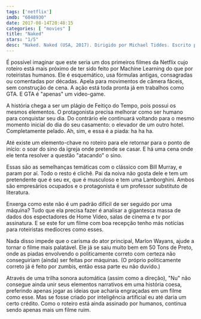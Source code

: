 ```yaml
---
tags: ['netflix']
imdb: "6048930"
date: 2017-08-14T20:48:15
categories: [ "movies" ]
title: "Naked"
stars: "1/5"
desc: "Naked. Naked (USA, 2017). Dirigido por Michael Tiddes. Escrito por Rick Alvarez, Mårten Knutsson, Torkel Knutsson, Cory Koller, Marlon Wayans. Com Marlon Wayans (Rob Anderson), Regina Hall (Megan), Dennis Haysbert (Reginald Swope), J.T. Jackson (Benny), Scott Foley (Cody Favors), Eliza Coupe (Vicky), Brian McKnight (Brian McKnight), Loretta Devine (Carol), Cory Hardrict (Drill)."
---
```

É possível imaginar que este seria um dos primeiros filmes da Netflix cujo roteiro está mais próximo de ter sido feito por Machine Learning do que por roteiristas humanos. Ele é esquemático, usa fórmulas antigas, consagradas ou comentadas por décadas. Apela para movimentos de câmera fáceis, sem construção de cena. A ação está toda pronta já em trabalhos como GTA. E GTA é "apenas" um video-game.

A história chega a ser um plágio de Feitiço do Tempo, pois possui os mesmos elementos. O protagonista precisa melhorar como ser humano para conquistar seu dia. Do contrário ele continuará voltando para o mesmo momento inicial do dia do seu casamento: o elevador de um outro hotel. Completamente pelado. Ah, sim, e essa é a piada: ha ha ha.

Até existe um elemento-chave no roteiro para ele retornar para o ponto de início: o soar do sino da igreja onde pretende se casar. E há uma cena onde ele tenta resolver a questão "atacando" o sino.

Essas são as semelhanças temáticas com o clássico com Bill Murray, e param por aí. Todo o resto é clichê. Pai da noiva não gosta dele e tem um pretendente que é seu ex, que é musculoso e tem uma Lamborghini. Ambos são empresários ocupados e o protagonista é um professor substituto de literatura.

Enxerga como este não é um padrão difícil de ser seguido por uma máquina? Tudo que ela precisa fazer é analisar a gigantesca massa de dados dos espectadores de Home Vídeo, salas de cinema e tv por assinatura. E se este for um filme com boa recepção tenho más notícias para roteiristas medíocres como esses.

Nada disso impede que o carisma do ator principal, Marlon Wayans, ajude a tornar o filme mais palatável. Ele já se saiu muito bem em 50 Tons de Preto, onde as piadas envolvendo o politicamente correto com certeza não conseguiriam (ainda) ser feitas por máquinas. (O próprio politicamente correto já é feito por zumbis, então essa parte eu não duvido.)

Através de uma trilha sonora automática (assim como a direção), "Nu" não consegue ainda unir seus elementos narrativos em uma história coesa, preferindo apenas jogar as ideias que acharia engraçadas em um filme como esse. Mas se fosse criado por inteligência artificial eu até daria um certo crédito. Como o roteiro está ainda assinado por humanos, continua sendo apenas mais um filme ruim.
